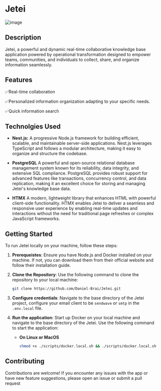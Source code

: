 # Jetei

![image](https://github.com/Daniel-Brai/Jetei/assets/88239970/d72ee59b-c428-4619-a892-4fb948d90ae4)

## Description

Jetei, a powerful and dynamic real-time collaborative knowledge base application powered by operational transformation designed to empower teams, communities, and individuals to collect, share, and organize information seamlessly.

## Features

<p>✅Real-time collaboration</p>
<p>✅Personalized information organization adapting to your specific needs.</p>
<p>✅Quick information search</p>

## Technolgies Used

* **Nest.js:** A progressive Node.js framework for building efficient, scalable, and maintainable server-side applications. Nest.js leverages TypeScript and follows a modular architecture, making it easy to organize and structure the codebase.
  
* **PostgreSQL** A powerful and open-source relational database management system known for its reliability, data integrity, and extensive SQL compliance. PostgreSQL provides robust support for advanced features like transactions, concurrency control, and data replication, making it an excellent choice for storing and managing Jetei's knowledge base data.
  
* **HTMX** A modern, lightweight library that enhances HTML with powerful client-side functionality. HTMX enables Jetei to deliver a seamless and responsive user experience by enabling real-time updates and interactions without the need for traditional page refreshes or complex JavaScript frameworks.

## Getting Started

To run Jetei locally on your machine, follow these steps:

1. **Prerequeistes**: Ensure you have Node.js and Docker installed on your machine. If not, you can download them from their official website and follow their installation guide.

2. **Clone the Repository**: Use the following command to clone the repository to your local machine:

   ```bash
   git clone https://github.com/Daniel-Brai/Jetei.git
   ```

3. **Configure credentials**: Navigate to the base directory of the Jetei project, configure your email client to be `sendwave` or `smtp` in the `.env.local` file.

4. **Run the application**: Start up Docker on your local machine and navigate to the base directory of the Jetei. Use the following command to start the application:

    * **On Linux or MacOS**

      ```bash
      chmod +x ./scripts/docker.local.sh && ./scripts/docker.local.sh up -d
      ```

## Contributing

Contributions are welcome! If you encounter any issues with the app or have new feature suggestions, please open an issue or submit a pull request
